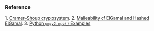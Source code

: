 ### Reference

1. [Cramer–Shoup cryptosystem]([https://en.wikipedia.org/wiki/Cramer%E2%80%93Shoup_cryptosystem](https://en.wikipedia.org/wiki/Cramer–Shoup_cryptosystem)).
2. [Malleability of ElGamal and Hashed ElGamal](https://crypto.stackexchange.com/questions/1478/malleability-of-elgamal-and-hashed-elgamal).
3. [Python `gmpy2.mpz()` Examples](https://www.programcreek.com/python/example/98526/gmpy2.mpz)

